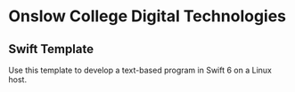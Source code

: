 # Onslow College Digital Technologies

## Swift Template

Use this template to develop a text-based program in Swift 6 on a Linux host.